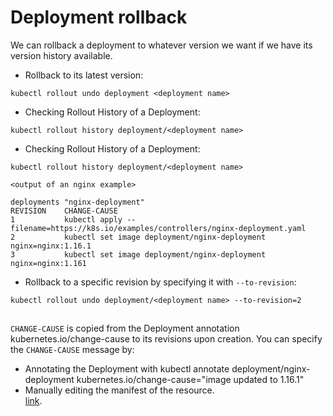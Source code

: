 # Deployment rollback

We can rollback a deployment to whatever version we want if we have its version history available.  
* Rollback to its latest version:
```
kubectl rollout undo deployment <deployment name>
```
* Checking Rollout History of a Deployment:
```
kubectl rollout history deployment/<deployment name>
```
* Checking Rollout History of a Deployment:
```
kubectl rollout history deployment/<deployment name>

<output of an nginx example>

deployments "nginx-deployment"
REVISION    CHANGE-CAUSE
1           kubectl apply --filename=https://k8s.io/examples/controllers/nginx-deployment.yaml
2           kubectl set image deployment/nginx-deployment nginx=nginx:1.16.1
3           kubectl set image deployment/nginx-deployment nginx=nginx:1.161
```
* Rollback to a specific revision by specifying it with `--to-revision`:
```
kubectl rollout undo deployment/<deployment name> --to-revision=2
```
## 
`CHANGE-CAUSE` is copied from the Deployment annotation kubernetes.io/change-cause to its revisions upon creation. You can specify the `CHANGE-CAUSE` message by:

* Annotating the Deployment with kubectl annotate deployment/nginx-deployment kubernetes.io/change-cause="image updated to 1.16.1"
* Manually editing the manifest of the resource.  
[link](https://kubernetes.io/docs/concepts/workloads/controllers/deployment/#rolling-back-a-deployment).
